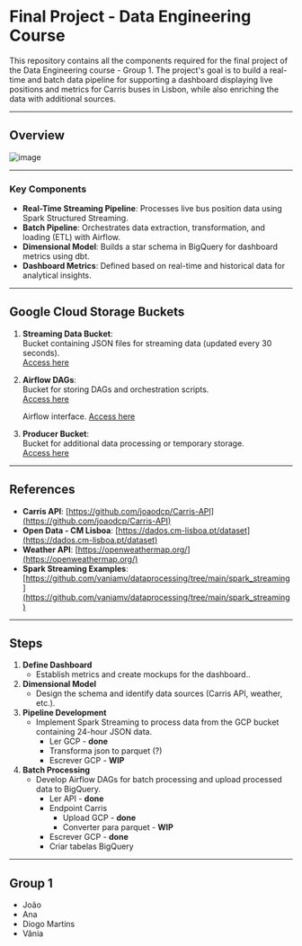 # **Final Project - Data Engineering Course**

This repository contains all the components required for the final project of the Data Engineering course - Group 1. The project's goal is to build a real-time and batch data pipeline for supporting a dashboard displaying live positions and metrics for Carris buses in Lisbon, while also enriching the data with additional sources.

---

## **Overview**
![image](https://github.com/user-attachments/assets/889b0fb6-0e4d-4a2a-8b3a-17de9fff9204)

---

### **Key Components**
- **Real-Time Streaming Pipeline**: Processes live bus position data using Spark Structured Streaming.
- **Batch Pipeline**: Orchestrates data extraction, transformation, and loading (ETL) with Airflow.
- **Dimensional Model**: Builds a star schema in BigQuery for dashboard metrics using dbt.
- **Dashboard Metrics**: Defined based on real-time and historical data for analytical insights.

---
## **Google Cloud Storage Buckets**

1. **Streaming Data Bucket**:  
   Bucket containing JSON files for streaming data (updated every 30 seconds).  
   [Access here](https://console.cloud.google.com/storage/browser/edit-de-project-streaming-data;tab=objects?forceOnBucketsSortingFiltering=true&authuser=4&inv=1&invt=Abl2rw&project=data-eng-dev-437916&prefix=&forceOnObjectsSortingFiltering=false)

2. **Airflow DAGs**:  
   Bucket for storing DAGs and orchestration scripts.  
   [Access here](https://console.cloud.google.com/storage/browser/edit-de-project-airflow-dags;tab=objects?forceOnBucketsSortingFiltering=true&authuser=4&inv=1&invt=Abl2rw&project=data-eng-dev-437916&prefix=&forceOnObjectsSortingFiltering=false)

   Airflow interface.
   [Access here](http://edit-data-eng.duckdns.org/home)

3. **Producer Bucket**:  
   Bucket for additional data processing or temporary storage.  
   [Access here](https://console.cloud.google.com/storage/browser/edit-de-vm-mount;tab=objects?authuser=4&inv=1&invt=Abl2rw&project=data-eng-dev-437916&prefix=&forceOnObjectsSortingFiltering=false)

---

## **References**

- **Carris API**: [https://github.com/joaodcp/Carris-API](https://github.com/joaodcp/Carris-API)
- **Open Data - CM Lisboa**: [https://dados.cm-lisboa.pt/dataset](https://dados.cm-lisboa.pt/dataset)
- **Weather API**: [https://openweathermap.org/](https://openweathermap.org/)
- **Spark Streaming Examples**: [https://github.com/vaniamv/dataprocessing/tree/main/spark_streaming](https://github.com/vaniamv/dataprocessing/tree/main/spark_streaming)

---

## **Steps**
1. **Define Dashboard**
   - Establish metrics and create mockups for the dashboard..
2. **Dimensional Model**
   - Design the schema and identify data sources (Carris API, weather, etc.).
3. **Pipeline Development**
   - Implement Spark Streaming to process data from the GCP bucket containing 24-hour JSON data.
      - Ler GCP - **done**
      - Transforma json to parquet (?)
      - Escrever GCP - **WIP**
4. **Batch Processing**
   - Develop Airflow DAGs for batch processing and upload processed data to BigQuery.
      - Ler API - **done**
      - Endpoint Carris
         - Upload GCP - **done**
         - Converter para parquet - **WIP**
      - Escrever GCP - **done**
      - Criar tabelas BigQuery 

---

## **Group 1**
- João
- Ana
- Diogo Martins
- Vânia
